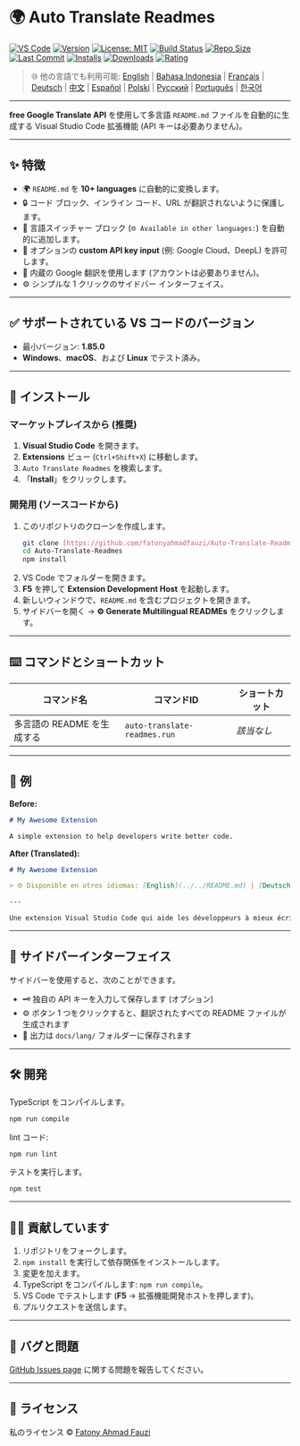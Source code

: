 # 🌍 Auto Translate Readmes

[![VS Code](https://img.shields.io/badge/VS%20Code-1.85.0+-blue.svg)](https://code.visualstudio.com/)
[![Version](https://img.shields.io/github/v/release/fatonyahmadfauzi/Auto-Translate-Readmes?color=blue.svg)](https://github.com/fatonyahmadfauzi/Auto-Translate-Readmes/releases)
[![License: MIT](https://img.shields.io/github/license/fatonyahmadfauzi/Auto-Translate-Readmes?color=green.svg)](../../LICENSE)
[![Build Status](https://github.com/fatonyahmadfauzi/Auto-Translate-Readmes/actions/workflows/main.yml/badge.svg)](https://github.com/fatonyahmadfauzi/Auto-Translate-Readmes/actions)
[![Repo Size](https://img.shields.io/github/repo-size/fatonyahmadfauzi/Auto-Translate-Readmes?color=yellow.svg)](https://github.com/fatonyahmadfauzi/Auto-Translate-Readmes)
[![Last Commit](https://img.shields.io/github/last-commit/fatonyahmadfauzi/Auto-Translate-Readmes?color=brightgreen.svg)](https://github.com/fatonyahmadfauzi/Auto-Translate-Readmes/commits/main)
[![Installs](https://vsmarketplacebadges.dev/installs-short/fatonyahmadfauzi.auto-translate-readmes.svg)](https://marketplace.visualstudio.com/items?itemName=fatonyahmadfauzi.auto-translate-readmes)
[![Downloads](https://vsmarketplacebadges.dev/downloads-short/fatonyahmadfauzi.auto-translate-readmes.svg)](https://marketplace.visualstudio.com/items?itemName=fatonyahmadfauzi.auto-translate-readmes)
[![Rating](https://vsmarketplacebadges.dev/rating-short/fatonyahmadfauzi.auto-translate-readmes.svg)](https://marketplace.visualstudio.com/items?itemName=fatonyahmadfauzi.auto-translate-readmes)

> 🌐 他の言語でも利用可能: [English](../../README.md) | [Bahasa Indonesia](README-ID.md) | [Français](README-FR.md) | [Deutsch](README-DE.md) | [中文](README-ZH.md) | [Español](README-ES.md) | [Polski](README-PL.md) | [Русский](README-RU.md) | [Português](README-PT.md) | [한국어](README-KO.md)

---

**free Google Translate API** を使用して多言語 `README.md` ファイルを自動的に生成する Visual Studio Code 拡張機能 (API キーは必要ありません)。

---

## ✨ 特徴

- 🌍 `README.md` を **10+ languages** に自動的に変換します。
- 🔒 コード ブロック、インライン コード、URL が翻訳されないように保護します。
- 💬 言語スイッチャー ブロック (`🌐 Available in other languages:`) を自動的に追加します。
- 💾 オプションの **custom API key input** (例: Google Cloud、DeepL) を許可します。
- 🧠 内蔵の Google 翻訳を使用します (アカウントは必要ありません)。
- ⚙️ シンプルな 1 クリックのサイドバー インターフェイス。

---

## ✅ サポートされている VS コードのバージョン

- 最小バージョン: **1.85.0**
- **Windows**、**macOS**、および **Linux** でテスト済み。

---

## 🧩 インストール

### マーケットプレイスから (推奨)

1. **Visual Studio Code** を開きます。
2. **Extensions** ビュー (`Ctrl+Shift+X`) に移動します。
3. `Auto Translate Readmes` を検索します。
4. 「**Install**」をクリックします。

### 開発用 (ソースコードから)

1. このリポジトリのクローンを作成します。
    ```bash
    git clone [https://github.com/fatonyahmadfauzi/Auto-Translate-Readmes.git](https://github.com/fatonyahmadfauzi/Auto-Translate-Readmes.git)
    cd Auto-Translate-Readmes
    npm install
    ```
2. VS Code でフォルダーを開きます。
3. **F5** を押して **Extension Development Host** を起動します。
4. 新しいウィンドウで、`README.md` を含むプロジェクトを開きます。
5. サイドバーを開く → **⚙️ Generate Multilingual READMEs** をクリックします。

---

## ⌨️ コマンドとショートカット

|コマンド名 |コマンドID |ショートカット |
| ----------------------------- | ---------------------------- | -------- |
|多言語の README を生成する | `auto-translate-readmes.run` | _該当なし_ |

---

## 🧠 例

**Before:**

```md
# My Awesome Extension

A simple extension to help developers write better code.
```

**After (Translated):**

```md
# My Awesome Extension

> 🌐 Disponible en otros idiomas: [English](../../README.md) | [Deutsch](README-DE.md) | [Français](README-FR.md)

---

Une extension Visual Studio Code qui aide les développeurs à mieux écrire du code.
```

---

## 🧠 サイドバーインターフェイス

サイドバーを使用すると、次のことができます。

- 🗝️ 独自の API キーを入力して保存します (オプション)
- ⚙️ ボタン 1 つをクリックすると、翻訳されたすべての README ファイルが生成されます
- 📁 出力は `docs/lang/` フォルダーに保存されます

---

## 🛠️ 開発

TypeScript をコンパイルします。

```bash
npm run compile
```

lint コード:

```bash
npm run lint
```

テストを実行します。

```bash
npm test
```

---

## 🧑‍💻 貢献しています

1. リポジトリをフォークします。
2. `npm install` を実行して依存関係をインストールします。
3. 変更を加えます。
4. TypeScript をコンパイルします: `npm run compile`。
5. VS Code でテストします (**F5** → 拡張機能開発ホストを押します)。
6. プルリクエストを送信します。

---

## 🐞 バグと問題

[GitHub Issues page](https://github.com/fatonyahmadfauzi/Auto-Translate-Readmes/issues) に関する問題を報告してください。

---

## 🧾 ライセンス

私のライセンス © [Fatony Ahmad Fauzi](../../LICENSE)
